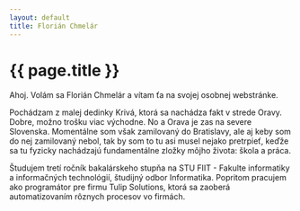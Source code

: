 ```yaml
---
layout: default
title: Florián Chmelár
---
```

# {{ page.title }}

Ahoj. Volám sa Florián Chmelár a vítam ťa na svojej osobnej webstránke.

Pochádzam z malej dedinky Krivá, ktorá sa nachádza fakt v strede Oravy. Dobre, možno trošku viac východne. No a Orava je zas na severe Slovenska. Momentálne
som však zamilovaný do Bratislavy, ale aj keby som do nej zamilovaný nebol, tak by som to tu asi musel nejako pretrpieť, keďže sa tu fyzicky nachádzajú fundamentálne
zložky môjho života: škola a práca.

Študujem tretí ročník bakalárskeho stupňa na STU FIIT - Fakulte informatiky a informačných technológií, študijný odbor Informatika. Popritom pracujem ako programátor
pre firmu Tulip Solutions, ktorá sa zaoberá automatizovaním rôznych procesov vo firmách.